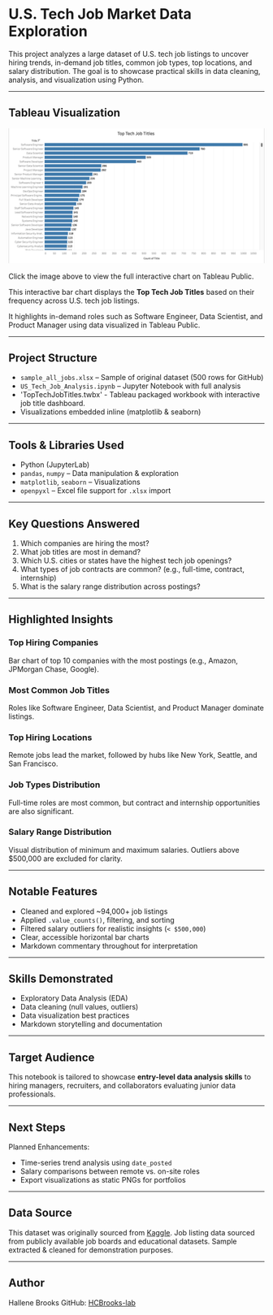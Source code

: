 # U.S. Tech Job Market Data Exploration 

This project analyzes a large dataset of U.S. tech job listings to uncover hiring trends, in-demand job titles, common job types, top locations, and salary distribution. The goal is to showcase practical skills in data cleaning, analysis, and visualization using Python.

---

## Tableau Visualization

[![Top Tech Job Titles](top_tech_job_titles.png)](https://public.tableau.com/app/profile/h.brooks/viz/TopTechJobTitles_17504478428960/Sheet1?publish=yes)

Click the image above to view the full interactive chart on Tableau Public.


This interactive bar chart displays the **Top Tech Job Titles** based on their frequency across U.S. tech job listings.

It highlights in-demand roles such as Software Engineer, Data Scientist, and Product Manager using data visualized in Tableau Public.

---

## Project Structure

- `sample_all_jobs.xlsx` – Sample of original dataset (500 rows for GitHub)
- `US_Tech_Job_Analysis.ipynb` – Jupyter Notebook with full analysis
- 'TopTechJobTitles.twbx' - Tableau packaged workbook with interactive job title
  dashboard. 
- Visualizations embedded inline (matplotlib & seaborn)


---

## Tools & Libraries Used

-  Python (JupyterLab)
- `pandas`, `numpy` – Data manipulation & exploration
- `matplotlib`, `seaborn` – Visualizations 
- `openpyxl` – Excel file support for `.xlsx` import 

---

## Key Questions Answered

1. Which companies are hiring the most? 
2. What job titles are most in demand? 
3. Which U.S. cities or states have the highest tech job openings?
4. What types of job contracts are common? (e.g., full-time, contract, internship)
5. What is the salary range distribution across postings?

---

## Highlighted Insights

### Top Hiring Companies
Bar chart of top 10 companies with the most postings (e.g., Amazon, JPMorgan Chase, Google).

### Most Common Job Titles
Roles like Software Engineer, Data Scientist, and Product Manager dominate listings.  

### Top Hiring Locations
Remote jobs lead the market, followed by hubs like New York, Seattle, and San Francisco.

### Job Types Distribution
Full-time roles are most common, but contract and internship opportunities are also significant.

### Salary Range Distribution
Visual distribution of minimum and maximum salaries. Outliers above $500,000 are excluded for clarity.

---

## Notable Features

- Cleaned and explored ~94,000+ job listings
- Applied `.value_counts()`, filtering, and sorting
- Filtered salary outliers for realistic insights (`< $500,000`)
- Clear, accessible horizontal bar charts
- Markdown commentary throughout for interpretation

---

## Skills Demonstrated

- Exploratory Data Analysis (EDA)
- Data cleaning (null values, outliers)
- Data visualization best practices
- Markdown storytelling and documentation

---

## Target Audience

This notebook is tailored to showcase **entry-level data analysis skills** to hiring managers, recruiters, and collaborators evaluating junior data professionals.

---

## Next Steps

Planned Enhancements:
- Time-series trend analysis using `date_posted`
- Salary comparisons between remote vs. on-site roles
- Export visualizations as static PNGs for portfolios

---

## Data Source

This dataset was originally sourced from [Kaggle](https://www.kaggle.com/). 
Job listing data sourced from publicly available job boards and educational datasets. Sample extracted & cleaned for demonstration purposes. 

---

## Author

Hallene Brooks 
GitHub: [HCBrooks-lab](https://github.com/HCBrooks-lab)
